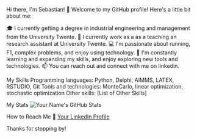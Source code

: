 Hi there, I'm Sebastian! 👋
Welcome to my GitHub profile! Here's a little bit about me:

🎓 I currently getting a degree in industrial engineering and management from the University Twente.
💼 I currently work as a as a teaching an research assistant at University Twente.
💻 I'm passionate about running, F1, complex problems, and enjoy using technology.
🌱 I'm constantly learning and expanding my skills, and enjoy exploring new tools and technologies.
📫 You can reach out and connect with me on linkedin.

My Skills
Programming languages: Python, Delphi, AIMMS, LATEX, RSTUDIO, Git
Tools and technologies: MonteCarlo, linear optimization, stochastic optimization
Other skills: [List of Other Skills]

My Stats
![Your Name's GitHub Stats](https://github-readme-stats.vercel.app/api?username=YourGitHubUsername&show_icons=true&theme=dark)


How to Reach Me
💼  [Your LinkedIn Profile](https://www.linkedin.com/in/sebastian-h-goldmann-72a197130/)

Thanks for stopping by!
